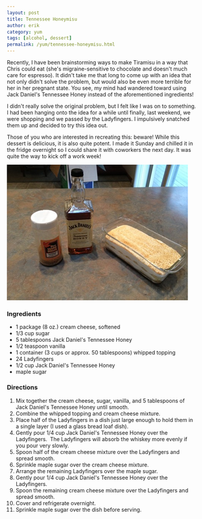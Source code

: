 ```yaml
---
layout: post
title: Tennessee Honeymisu
author: erik
category: yum
tags: [alcohol, dessert]
permalink: /yum/tennessee-honeymisu.html
---
```


Recently, I have been brainstorming ways to make Tiramisu in a way that Chris could eat (she's migraine-sensitive to chocolate and doesn't much care for espresso). It didn't take me that long to come up with an idea that not only didn't solve the problem, but would also be even more terrible for her in her pregnant state. You see, my mind had wandered toward using Jack Daniel's Tennessee Honey instead of the aforementioned ingredients!

I didn't really solve the original problem, but I felt like I was on to something. I had been hanging onto the idea for a while until finally, last weekend, we were shopping and we passed by the Ladyfingers. I impulsively snatched them up and decided to try this idea out.

Those of you who are interested in recreating this: beware! While this dessert is delicious, it is also quite potent. I made it Sunday and chilled it in the fridge overnight so I could share it with coworkers the next day. It was quite the way to kick off a work week!

<div class="gala">
  <img src="/img/honeymisu.jpg" alt="Do not operate a motor vehicle while consuming this dessert."/>
</div>

### Ingredients

* 1 package (8 oz.) cream cheese, softened
* 1/3 cup sugar
* 5 tablespoons Jack Daniel's Tennessee Honey
* 1/2 teaspoon vanilla
* 1 container (3 cups or approx. 50 tablespoons) whipped topping
* 24 Ladyfingers
* 1/2 cup Jack Daniel's Tennessee Honey
* maple sugar

### Directions

1. Mix together the cream cheese, sugar, vanilla, and 5 tablespoons of Jack Daniel's Tennessee Honey until smooth.
2. Combine the whipped topping and cream cheese mixture.
3. Place half of the Ladyfingers in a dish just large enough to hold them in a single layer (I used a glass bread loaf dish).
4. Gently pour 1/4 cup Jack Daniel's Tennessee Honey over the Ladyfingers.  The Ladyfingers will absorb the whiskey more evenly if you pour very slowly.
5. Spoon half of the cream cheese mixture over the Ladyfingers and spread smooth.
6. Sprinkle maple sugar over the cream cheese mixture.
7. Arrange the remaining Ladyfingers over the maple sugar.
8. Gently pour 1/4 cup Jack Daniel's Tennessee Honey over the Ladyfingers.
9. Spoon the remaining cream cheese mixture over the Ladyfingers and spread smooth.
10. Cover and refrigerate overnight.
11. Sprinkle maple sugar over the dish before serving.
